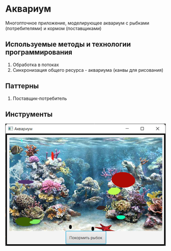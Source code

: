 # Аквариум
  Многопточное приложение, моделирующее аквариум с рыбками (потребителями) и кормом (поставщиками)
## Используемые методы и технологии программирования
  1. Обработка в потоках
  2. Синхронизация общего ресурса - аквариума (канвы для рисования)
## Паттерны 
  1. Поставщик-потребитель
## Инструменты
![Image alt](img/Screenshot_5.png)
